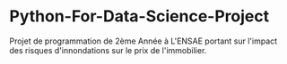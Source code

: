 # Python-For-Data-Science-Project
Projet de programmation de 2ème Année à L'ENSAE portant sur l'impact des risques d'innondations sur le prix de l'immobilier.
